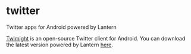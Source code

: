 # twitter
Twitter apps for Android powered by Lantern

[Twimight](https://code.google.com/p/twimight/) is an open-source Twitter client for Android. You can download the latest version powered by Lantern [here](bin/twimight.apk?raw=true).
